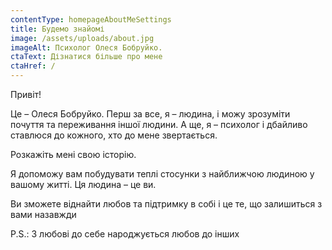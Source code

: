 ```yaml
---
contentType: homepageAboutMeSettings
title: Будемо знайомі
image: /assets/uploads/about.jpg
imageAlt: Психолог Олеся Бобруйко.
ctaText: Дізнатися більше про мене
ctaHref: /
---
```

Привіт!

Це – Олеся Бобруйко. Перш за все, я – людина, і можу зрозуміти почуття та переживання іншої людини. А ще, я –  психолог і дбайливо ставлюся до кожного,
хто до мене звертається. 

Розкажіть мені свою історію.

Я допоможу вам побудувати теплі стосунки з найближчою людиною у вашому житті. Ця людина – це ви.

Ви зможете віднайти любов та підтримку в собі і це те, що залишиться з вами назавжди

P.S.: З любові до себе народжується любов до інших
